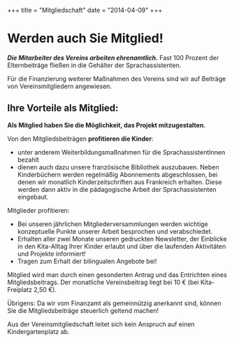 +++
title = "Mitgliedschaft"
date = "2014-04-09"
+++

# Werden auch Sie Mitglied!

 

 

**_Die Mitarbeiter des Vereins arbeiten ehrenamtlich._** Fast 100 Prozent der Elternbeiträge fließen in die Gehälter 
der Sprachassistenten.

Für die Finanzierung weiterer Maßnahmen des Vereins sind wir auf Beiträge von Vereinsmitgliedern angewiesen.

 

## Ihre Vorteile als Mitglied:

 

**Als Mitglied haben Sie die Möglichkeit, das Projekt mitzugestalten.**

Von den Mitgliedsbeiträgen **profitieren die Kinder**:

   - unter anderem Weiterbildungsmaßnahmen für die SprachassistentInnen bezahlt
   - dienen auch dazu unsere französische Bibliothek auszubauen. Neben Kinderbüchern werden 
 regelmäßig Abonnements abgeschlossen, bei denen wir monatlich Kinderzeitschriften aus Frankreich erhalten. 
 Diese werden dann aktiv in die pädagogische Arbeit der Sprachassistenten eingebaut.


Mitglieder profitieren:

- Bei unseren jährlichen Mitgliederversammlungen werden wichtige konzeptuelle Punkte unserer Arbeit besprochen und 
verabschiedet.
- Erhalten aller zwei Monate unseren gedruckten Newsletter, der Einblicke in den Kita-Alltag Ihrer Kinder 
 erlaubt und über die laufenden Aktivitäten und Projekte informiert!
- Tragen zum Erhalt der bilingualen Angebote bei!
 

Mitglied wird man durch einen gesonderten Antrag und das Entrichten eines Mitgliedsbeitrags. Der monatliche 
Vereinsbeitrag liegt bei 10 € (bei Kita-Freiplatz 2,50 €).

 

Übrigens: Da wir vom Finanzamt als gemeinnützig anerkannt sind, können Sie die Mitgliedsbeiträge steuerlich geltend machen!

 

 

Aus der Vereinsmitgliedschaft leitet sich kein Anspruch auf einen Kindergartenplatz ab.
